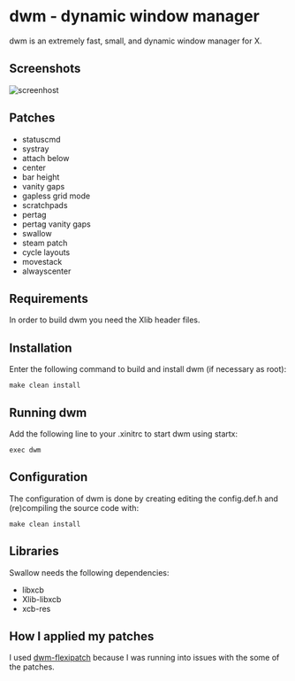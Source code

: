 dwm - dynamic window manager
============================
dwm is an extremely fast, small, and dynamic window manager for X.

Screenshots
-----------
![screenhost](https://user-images.githubusercontent.com/69723902/115807383-883ce680-a3b6-11eb-8014-538efec6d767.png)


Patches
-------
+ statuscmd
+ systray
+ attach below 
+ center
+ bar height
+ vanity gaps
+ gapless grid mode
+ scratchpads
+ pertag
+ pertag vanity gaps
+ swallow
+ steam patch 
+ cycle layouts
+ movestack
+ alwayscenter

Requirements
------------
In order to build dwm you need the Xlib header files.


Installation
------------

Enter the following command to build and install dwm (if
necessary as root):

    make clean install


Running dwm
-----------
Add the following line to your .xinitrc to start dwm using startx:

    exec dwm



Configuration
-------------
The configuration of dwm is done by creating editing the config.def.h
and (re)compiling the source code with:

    make clean install
    
Libraries 
---------
Swallow needs the following dependencies:
+ libxcb
+ Xlib-libxcb
+ xcb-res

How I applied my patches
------------------------
I used [dwm-flexipatch](https://github.com/bakkeby/dwm-flexipatch) because I was running into issues with the some of the patches.
   
